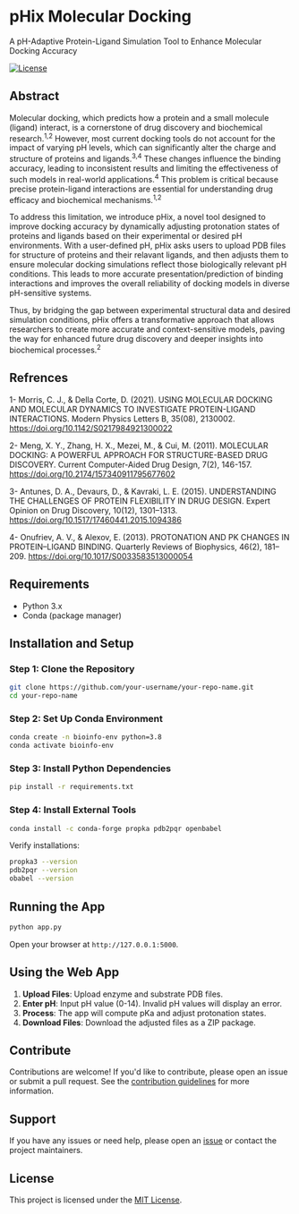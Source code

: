 # pHix Molecular Docking
A pH-Adaptive Protein-Ligand Simulation Tool to Enhance Molecular Docking Accuracy

[![License](https://img.shields.io/badge/license-MIT-blue.svg)](LICENSE)

## Abstract

Molecular docking, which predicts how a protein and a small molecule (ligand) interact, is a cornerstone of drug discovery and biochemical research.<sup>1,2</sup> However, most current docking tools do not account for the impact of varying pH levels, which can significantly alter the charge and structure of proteins and ligands.<sup>3,4</sup> These changes influence the binding accuracy, leading to inconsistent results and limiting the effectiveness of such models in real-world applications.<sup>4</sup> This problem is critical because precise protein-ligand interactions are essential for understanding drug efficacy and biochemical mechanisms.<sup>1,2</sup>

To address this limitation, we introduce pHix, a novel tool designed to improve docking accuracy by dynamically adjusting protonation states of proteins and ligands based on their experimental or desired pH environments. With a user-defined pH, pHix asks users to upload PDB files for structure of proteins and their relavant ligands, and then adjusts them to ensure molecular docking simulations reflect those biologically relevant pH conditions. This leads to more accurate presentation/prediction of binding interactions and improves the overall reliability of docking models in diverse pH-sensitive systems.

Thus, by bridging the gap between experimental structural data and desired simulation conditions, pHix offers a transformative approach that allows researchers to create more accurate and context-sensitive models, paving the way for enhanced future drug discovery and deeper insights into biochemical processes.<sup>2</sup>

## Refrences

1- Morris, C. J., & Della Corte, D. (2021). USING MOLECULAR DOCKING AND MOLECULAR DYNAMICS TO INVESTIGATE PROTEIN-LIGAND INTERACTIONS. Modern Physics Letters B, 35(08), 2130002. https://doi.org/10.1142/S0217984921300022

2- Meng, X. Y., Zhang, H. X., Mezei, M., & Cui, M. (2011). MOLECULAR DOCKING: A POWERFUL APPROACH FOR STRUCTURE-BASED DRUG DISCOVERY. Current Computer-Aided Drug Design, 7(2), 146-157. https://doi.org/10.2174/157340911795677602

3- Antunes, D. A., Devaurs, D., & Kavraki, L. E. (2015). UNDERSTANDING THE CHALLENGES OF PROTEIN FLEXIBILITY IN DRUG DESIGN. Expert Opinion on Drug Discovery, 10(12), 1301–1313. https://doi.org/10.1517/17460441.2015.1094386

4- Onufriev, A. V., & Alexov, E. (2013). PROTONATION AND PK CHANGES IN PROTEIN–LIGAND BINDING. Quarterly Reviews of Biophysics, 46(2), 181–209. https://doi.org/10.1017/S0033583513000054



## Requirements

- Python 3.x
- Conda (package manager)

## Installation and Setup

### Step 1: Clone the Repository

```bash
git clone https://github.com/your-username/your-repo-name.git
cd your-repo-name
```

### Step 2: Set Up Conda Environment

```bash
conda create -n bioinfo-env python=3.8
conda activate bioinfo-env
```

### Step 3: Install Python Dependencies

```bash
pip install -r requirements.txt
```

### Step 4: Install External Tools

```bash
conda install -c conda-forge propka pdb2pqr openbabel
```

Verify installations:

```bash
propka3 --version
pdb2pqr --version
obabel --version
```

## Running the App

```bash
python app.py
```

Open your browser at `http://127.0.0.1:5000`.

## Using the Web App

1. **Upload Files**: Upload enzyme and substrate PDB files.
2. **Enter pH**: Input pH value (0-14). Invalid pH values will display an error.
3. **Process**: The app will compute pKa and adjust protonation states.
4. **Download Files**: Download the adjusted files as a ZIP package.





## Contribute

Contributions are welcome! If you'd like to contribute, please open an issue or submit a pull request. See the [contribution guidelines](CONTRIBUTING.md) for more information.

## Support

If you have any issues or need help, please open an [issue](https://github.com/hackbio-ca/snv-effect-prediction-alzheimers/issues) or contact the project maintainers.

## License

This project is licensed under the [MIT License](LICENSE).
